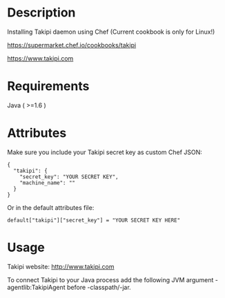 Description
===========
Installing Takipi daemon using Chef (Current cookbook is only for Linux!)

https://supermarket.chef.io/cookbooks/takipi

https://www.takipi.com

Requirements
============
Java ( >=1.6 )

Attributes
==========
Make sure you include your Takipi secret key as custom Chef JSON:
```
{
  "takipi": {
    "secret_key": "YOUR SECRET KEY",
    "machine_name": ""
  }
}
```
Or in the default attributes file:
```
default["takipi"]["secret_key"] = "YOUR SECRET KEY HERE"
```

Usage
=====
Takipi website: http://www.takipi.com

To connect Takipi to your Java process add the following JVM argument -agentlib:TakipiAgent before -classpath/-jar.

